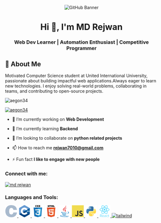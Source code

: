 <p align="center">
  <img src="https://raw.githubusercontent.com/AEGON34/AEGN34/main/github-banner.png" alt="GitHub Banner" />
</p><h1 align="center">Hi 👋, I'm MD Rejwan</h1>
<h3 align="center">Web Dev Learner | Automation Enthusiast | Competitive Programmer</h3>
<h2 class="heading-element" dir="auto">🚀 About Me</h2>
<p dir="auto">Motivated Computer Science student at United International University, passionate about building impactful web applications.Always eager to learn new technologies. I enjoy solving real-world problems, collaborating in teams, and contributing to open-source projects.</p>

<p align="left"> <img src="https://komarev.com/ghpvc/?username=aegon34&label=Profile%20views&color=0e75b6&style=flat" alt="aegon34" /> </p>

<p align="left"> <a href="https://github.com/ryo-ma/github-profile-trophy"><img src="https://github-profile-trophy.vercel.app/?username=aegon34" alt="aegon34" /></a> </p>

- 🔭 I’m currently working on **Web Development**

- 🌱 I’m currently learning **Backend**

- 👯 I’m looking to collaborate on **python related projects**

- 📫 How to reach me **rejwan7010@gmail.com**

- ⚡ Fun fact **I like to engage with new people**

<h3 align="left">Connect with me:</h3>
<p align="left">
<a href="https://fb.com/md rejwan" target="blank"><img align="center" src="https://raw.githubusercontent.com/rahuldkjain/github-profile-readme-generator/master/src/images/icons/Social/facebook.svg" alt="md rejwan" height="30" width="40" /></a>
</p>

<h3 align="left">Languages and Tools:</h3>
<p align="left"> <a href="https://www.cprogramming.com/" target="_blank" rel="noreferrer"> <img src="https://raw.githubusercontent.com/devicons/devicon/master/icons/c/c-original.svg" alt="c" width="40" height="40"/> </a> <a href="https://www.w3schools.com/cpp/" target="_blank" rel="noreferrer"> <img src="https://raw.githubusercontent.com/devicons/devicon/master/icons/cplusplus/cplusplus-original.svg" alt="cplusplus" width="40" height="40"/> </a> <a href="https://www.w3schools.com/css/" target="_blank" rel="noreferrer"> <img src="https://raw.githubusercontent.com/devicons/devicon/master/icons/css3/css3-original-wordmark.svg" alt="css3" width="40" height="40"/> </a> <a href="https://www.w3.org/html/" target="_blank" rel="noreferrer"> <img src="https://raw.githubusercontent.com/devicons/devicon/master/icons/html5/html5-original-wordmark.svg" alt="html5" width="40" height="40"/> </a> <a href="https://www.java.com" target="_blank" rel="noreferrer"> <img src="https://raw.githubusercontent.com/devicons/devicon/master/icons/java/java-original.svg" alt="java" width="40" height="40"/> </a> <a href="https://developer.mozilla.org/en-US/docs/Web/JavaScript" target="_blank" rel="noreferrer"> <img src="https://raw.githubusercontent.com/devicons/devicon/master/icons/javascript/javascript-original.svg" alt="javascript" width="40" height="40"/> </a> <a href="https://www.python.org" target="_blank" rel="noreferrer"> <img src="https://raw.githubusercontent.com/devicons/devicon/master/icons/python/python-original.svg" alt="python" width="40" height="40"/> </a> <a href="https://reactjs.org/" target="_blank" rel="noreferrer"> <img src="https://raw.githubusercontent.com/devicons/devicon/master/icons/react/react-original-wordmark.svg" alt="react" width="40" height="40"/> </a> <a href="https://tailwindcss.com/" target="_blank" rel="noreferrer"> <img src="https://www.vectorlogo.zone/logos/tailwindcss/tailwindcss-icon.svg" alt="tailwind" width="40" height="40"/> </a> </p>

